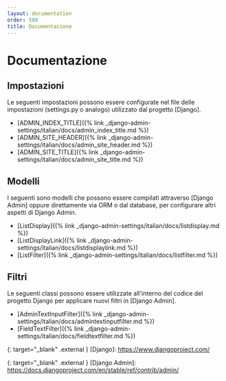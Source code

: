 ```yaml
---
layout: documentation
order: 500
title: Documentazione
---
```

# Documentazione

## Impostazioni

Le seguenti impostazioni possono essere configurate nel file delle impostazioni
(settings.py o analogo) utilizzato dal progetto [Django].

* [ADMIN_INDEX_TITLE]({% link _django-admin-settings/italian/docs/admin_index_title.md %})
* [ADMIN_SITE_HEADER]({% link _django-admin-settings/italian/docs/admin_site_header.md %})
* [ADMIN_SITE_TITLE]({% link _django-admin-settings/italian/docs/admin_site_title.md %})

## Modelli

I seguenti sono modelli che possono essere compilati attraverso [Django Admin]
oppure direttamente via ORM o dal database, per configurare altri aspetti di
Django Admin.

* [ListDisplay]({% link _django-admin-settings/italian/docs/listdisplay.md %})
* [ListDisplayLink]({% link _django-admin-settings/italian/docs/listdisplaylink.md %})
* [ListFilter]({% link _django-admin-settings/italian/docs/listfilter.md %})

## Filtri

Le seguenti classi possono essere utilizzate all'interno del codice del progetto Django
per applicare nuovi filtri in [Django Admin].

* [AdminTextInputFilter]({% link _django-admin-settings/italian/docs/admintextinputfilter.md %})
* [FieldTextFilter]({% link _django-admin-settings/italian/docs/fieldtextfilter.md %})

{: target="_blank" .external }
[Django]: https://www.djangoproject.com/

{: target="_blank" .external }
[Django Admin]: https://docs.djangoproject.com/en/stable/ref/contrib/admin/
